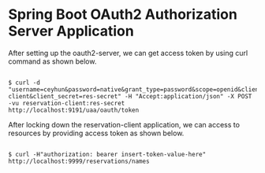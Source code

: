 # Spring Boot OAuth2 Authorization Server Application

After setting up the oauth2-server, we can get access token by using curl command as shown below.

```curl

$ curl -d "username=ceyhun&password=native&grant_type=password&scope=openid&client_id=reservation-client&client_secret=res-secret" -H "Accept:application/json" -X POST -vu reservation-client:res-secret http://localhost:9191/uaa/oauth/token

```

After locking down the reservation-client application, we can access to resources by providing access token as shown below.

```curl

$ curl -H"authorization: bearer insert-token-value-here" http://localhost:9999/reservations/names

```